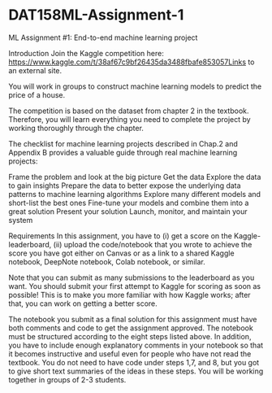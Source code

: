 # DAT158ML-Assignment-1
ML Assignment #1: End-to-end machine learning project

Introduction
Join the Kaggle competition here: https://www.kaggle.com/t/38af67c9bf26435da3488fbafe853057Links to an external site.

You will work in groups to construct machine learning models to predict the price of a house.

The competition is based on the dataset from chapter 2 in the textbook. Therefore, you will learn everything you need to complete the project by working thoroughly through the chapter.

The checklist for machine learning projects described in Chap.2 and Appendix B provides a valuable guide through real machine learning projects:

Frame the problem and look at the big picture
Get the data
Explore the data to gain insights
Prepare the data to better expose the underlying data patterns to machine learning algorithms
Explore many different models and short-list the best ones
Fine-tune your models and combine them into a great solution
Present your solution
Launch, monitor, and maintain your system
 

Requirements
In this assignment, you have to (i) get a score on the Kaggle-leaderboard, (ii) upload the code/notebook that you wrote to achieve the score you have got either on Canvas or as a link to a shared Kaggle notebook, DeepNote notebook, Colab notebook, or similar.

Note that you can submit as many submissions to the leaderboard as you want. You should submit your first attempt to Kaggle for scoring as soon as possible! This is to make you more familiar with how Kaggle works; after that, you can work on getting a better score.

The notebook you submit as a final solution for this assignment must have both comments and code to get the assignment approved.
The notebook must be structured according to the eight steps listed above. In addition, you have to include enough explanatory comments in your notebook so that it becomes instructive and useful even for people who have not read the textbook. You do not need to have code under steps 1,7, and 8, but you got to give short text summaries of the ideas in these steps.
You will be working together in groups of 2-3 students.
